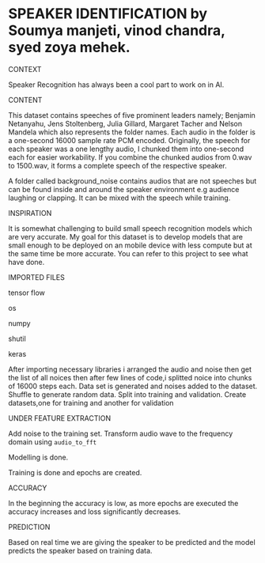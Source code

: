 # SPEAKER IDENTIFICATION by Soumya manjeti, vinod chandra, syed zoya mehek.
CONTEXT

Speaker Recognition has always been a cool part to work on in AI.

CONTENT

This dataset contains speeches of five prominent leaders namely; Benjamin Netanyahu, Jens Stoltenberg, Julia Gillard, Margaret
Tacher and Nelson Mandela which also represents the folder names. Each audio in the folder is a one-second 16000 sample rate PCM encoded.
Originally, the speech for each speaker was a one lengthy audio, I chunked them into one-second each for easier workability. If you combine the chunked audios from 0.wav to 1500.wav, it forms a complete speech of the respective speaker.

A folder called background_noise contains audios that are not speeches but can be found inside and around the speaker environment e.g audience laughing or clapping. It can be mixed with the speech while training.

INSPIRATION

It is somewhat challenging to build small speech recognition models which are very accurate. My goal for this dataset is to develop models that are small enough to be deployed on an mobile device with less compute but at the same time be more accurate. You can
refer to this project to see what have done.

IMPORTED FILES

tensor flow

os

numpy

shutil

keras

After importing necessary libraries i arranged the audio and noise 
then get the list of all noices then after few lines of code,i splitted noice into chunks of 16000 steps each.
Data set is generated and noises added to the dataset.
Shuffle to generate random data.
Split into training and validation.
Create datasets,one for training and another for validation

UNDER FEATURE EXTRACTION

Add noise to the training set.
Transform audio wave to the frequency domain using `audio_to_fft`

Modelling is done.

Training is done and epochs are created.

ACCURACY

In the beginning the accuracy is low, as more epochs are executed the accuracy increases and loss significantly decreases.

PREDICTION

Based on real time we are giving the speaker to be predicted and the model predicts the speaker based on training data.
